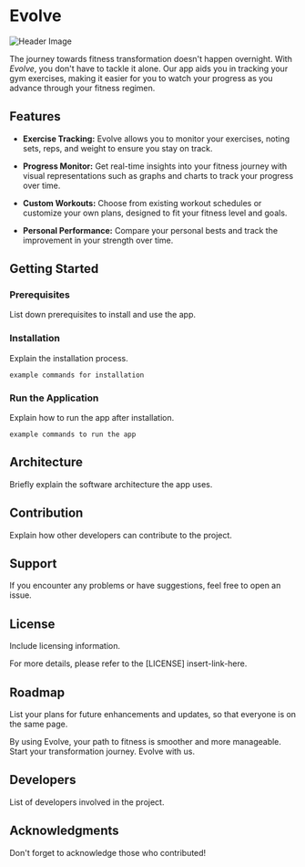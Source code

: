 # Evolve

![Header Image](put_your_header_image_link_here)

The journey towards fitness transformation doesn't happen overnight. With _Evolve_, you don't have to tackle it alone. Our app aids you in tracking your gym exercises, making it easier for you to watch your progress as you advance through your fitness regimen. 

## Features

- **Exercise Tracking:** Evolve allows you to monitor your exercises, noting sets, reps, and weight to ensure you stay on track.

- **Progress Monitor:** Get real-time insights into your fitness journey with visual representations such as graphs and charts to track your progress over time.

- **Custom Workouts:** Choose from existing workout schedules or customize your own plans, designed to fit your fitness level and goals.

- **Personal Performance:** Compare your personal bests and track the improvement in your strength over time.

## Getting Started

### Prerequisites

List down prerequisites to install and use the app.

### Installation

Explain the installation process.

```
example commands for installation
```

### Run the Application

Explain how to run the app after installation.

```
example commands to run the app
```

## Architecture

Briefly explain the software architecture the app uses.

## Contribution

Explain how other developers can contribute to the project.

## Support

If you encounter any problems or have suggestions, feel free to open an issue.

## License

Include licensing information.

For more details, please refer to the [LICENSE] insert-link-here.

## Roadmap

List your plans for future enhancements and updates, so that everyone is on the same page.

By using Evolve, your path to fitness is smoother and more manageable. Start your transformation journey. Evolve with us.

## Developers

List of developers involved in the project.

## Acknowledgments

Don't forget to acknowledge those who contributed!

